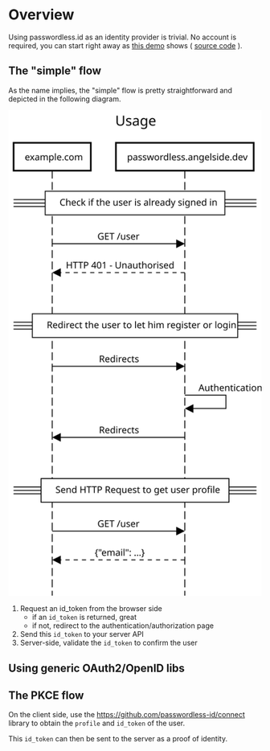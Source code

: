 Overview
========

Using passwordless.id as an identity provider is trivial. No account is required, you can start right away as [this demo](https://passwordless-id.github.io/demo/) shows ( [source code](https://github.com/passwordless-id/demo) ).



The "simple" flow
-----------------

As the name implies, the "simple" flow is pretty straightforward and depicted in the following diagram.

![usage diagram](usage.svg)

1. Request an id_token from the browser side
   - if an `id_token` is returned, great
   - if not, redirect to the authentication/authorization page
2. Send this `id_token` to your server API
3. Server-side, validate the `id_token` to confirm the user

Using generic OAuth2/OpenID libs
--------------------------------

The PKCE flow
-------------

On the client side, use the https://github.com/passwordless-id/connect library to obtain the `profile` and `id_token` of the user.

This `id_token` can then be sent to the server as a proof of identity.